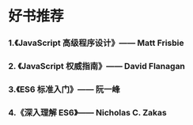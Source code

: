 # 好书推荐

### 1.《JavaScript 高级程序设计》—— Matt Frisbie

### 2. 《JavaScript 权威指南》—— David Flanagan

### 3.《ES6 标准入门》—— 阮一峰

### 4.《深入理解 ES6》—— Nicholas C. Zakas